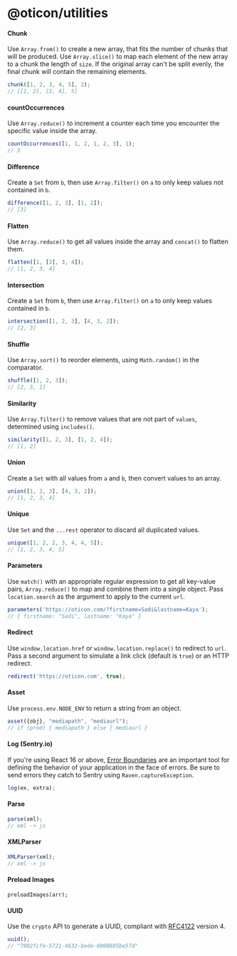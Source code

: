 # @oticon/utilities

#### Chunk

Use `Array.from()` to create a new array, that fits the number of chunks that will be produced. Use `Array.slice()` to map each element of the new array to a chunk the length of `size`. If the original array can't be split evenly, the final chunk will contain the remaining elements.

```javascript
chunk([1, 2, 3, 4, 5], 2);
// [[1, 2], [3, 4], 5]
```

#### countOccurrences

Use `Array.reduce()` to increment a counter each time you encounter the specific value inside the array.

```javascript
countOccurrences([1, 1, 2, 1, 2, 3], 1);
// 3
```

#### Difference

Create a `Set` from `b`, then use `Array.filter()` on `a` to only keep values not contained in `b`.

```javascript
difference([1, 2, 3], [1, 2]);
// [3]
```

#### Flatten

Use `Array.reduce()` to get all values inside the array and `concat()` to flatten them.

```javascript
flatten([1, [2], 3, 4]);
// [1, 2, 3, 4]
```

#### Intersection

Create a `Set` from `b`, then use `Array.filter()` on `a` to only keep values contained in `b`.

```javascript
intersection([1, 2, 3], [4, 3, 2]);
// [2, 3]
```

#### Shuffle

Use `Array.sort()` to reorder elements, using `Math.random()` in the comparator.

```javascript
shuffle([1, 2, 3]);
// [2, 3, 1]
```

#### Similarity

Use `Array.filter()` to remove values that are not part of `values`, determined using `includes()`.

```javascript
similarity([1, 2, 3], [1, 2, 4]);
// [1, 2]
```

#### Union

Create a `Set` with all values from `a` and `b`, then convert values to an array.

```javascript
union([1, 2, 3], [4, 3, 2]);
// [1, 2, 3, 4]
```

#### Unique

Use `Set` and the `...rest` operator to discard all duplicated values.

```javascript
unique([1, 2, 2, 3, 4, 4, 5]);
// [1, 2, 3, 4, 5]
```

#### Parameters

Use `match()` with an appropriate regular expression to get all key-value pairs, `Array.reduce()` to map and combine them into a single object. Pass `location.search` as the argument to apply to the current `url`.

```javascript
parameters('https://oticon.com/?firstname=Sadi&lastname=Kaya');
// { firstname: "Sadi", lastname: "Kaya" }
```

#### Redirect

Use `window.location.href` or `window.location.replace()` to redirect to `url`.
Pass a second argument to simulate a link click (default is `true`) or an HTTP redirect.

```javascript
redirect('https://oticon.com', true);
```

#### Asset

Use `process.env.NODE_ENV` to return a string from an object.

```javascript
asset({obj}, "mediapath", "mediaurl");
// if (prod) { mediapath } else { mediaurl }
```

#### Log (Sentry.io)

If you're using React 16 or above, [Error Boundaries](https://reactjs.org/blog/2017/07/26/error-handling-in-react-16.html) are an important tool for defining the behavior of your application in the face of errors. Be sure to send errors they catch to Sentry using `Raven.captureException`.

```javascript
log(ex, extra);
```
 
 #### Parse
 
 ```javascript
 parse(xml);
 // xml -> js
 ```

#### XMLParser

```javascript
XMLParser(xml);
// xml -> js
```

#### Preload Images

```
preloadImages(arr);
```

#### UUID

Use the `crypto` API to generate a UUID, compliant with [RFC4122](https://www.ietf.org/rfc/rfc4122.txt) version 4.

```javascript
uuid();
// "7982fcfe-5721-4632-bede-6000885be57d"
```
